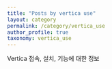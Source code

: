 ```yaml
---
title: "Posts by vertica use"
layout: category
permalink: /category/vertica_use
author_profile: true
taxonomy: vertica_use
---
```

Vertica 접속, 설치, 기능에 대한 정보